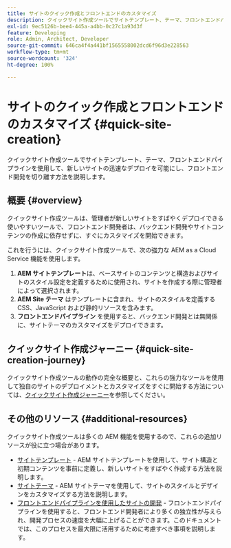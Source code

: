 ```yaml
---
title: サイトのクイック作成とフロントエンドのカスタマイズ
description: クイックサイト作成ツールでサイトテンプレート、テーマ、フロントエンドパイプラインを使用して、新しいサイトの迅速なデプロイを可能にし、フロントエンド開発を切り離す方法を説明します。
exl-id: 9ec5126b-bee4-445a-a4bb-0c27c1a93d3f
feature: Developing
role: Admin, Architect, Developer
source-git-commit: 646ca4f4a441bf1565558002dcd6f96d3e228563
workflow-type: tm+mt
source-wordcount: '324'
ht-degree: 100%

---
```


# サイトのクイック作成とフロントエンドのカスタマイズ {#quick-site-creation}

クイックサイト作成ツールでサイトテンプレート、テーマ、フロントエンドパイプラインを使用して、新しいサイトの迅速なデプロイを可能にし、フロントエンド開発を切り離す方法を説明します。

## 概要 {#overview}

クイックサイト作成ツールは、管理者が新しいサイトをすばやくデプロイできる使いやすいツールで、フロントエンド開発者は、バックエンド開発やサイトコンテンツの作成に依存せずに、すぐにカスタマイズを開始できます。

これを行うには、クイックサイト作成ツールで、次の強力な AEM as a Cloud Service 機能を使用します。

1. **AEM サイトテンプレート**&#x200B;は、ベースサイトのコンテンツと構造およびサイトのスタイル設定を定義するために使用され、サイトを作成する際に管理者によって選択されます。
1. **AEM Site テーマ** はテンプレートに含まれ、サイトのスタイルを定義する CSS、JavaScript および静的リソースを含みます。
1. **フロントエンドパイプライン** を使用すると、バックエンド開発とは無関係に、サイトテーマのカスタマイズをデプロイできます。

## クイックサイト作成ジャーニー {#quick-site-creation-journey}

クイックサイト作成ツールの動作の完全な概要と、これらの強力なツールを使用して独自のサイトのデプロイメントとカスタマイズをすぐに開始する方法については、[クイックサイト作成ジャーニー](/help/journey-sites/quick-site/overview.md)を参照してください。

## その他のリソース {#additional-resources}

クイックサイト作成ツールは多くの AEM 機能を使用するので、これらの追加リソースが役に立つ場合があります。

* [サイトテンプレート](/help/sites-cloud/administering/site-creation/site-templates.md) - AEM サイトテンプレートを使用して、サイト構造と初期コンテンツを事前に定義し、新しいサイトをすばやく作成する方法を説明します。
* [サイトテーマ](/help/sites-cloud/administering/site-creation/site-themes.md) - AEM サイトテーマを使用して、サイトのスタイルとデザインをカスタマイズする方法を説明します。
* [フロントエンドパイプラインを使用したサイトの開発](/help/implementing/developing/introduction/developing-with-front-end-pipelines.md) - フロントエンドパイプラインを使用すると、フロントエンド開発者により多くの独立性が与えられ、開発プロセスの速度を大幅に上げることができます。このドキュメントでは、このプロセスを最大限に活用するために考慮すべき事項を説明します。

